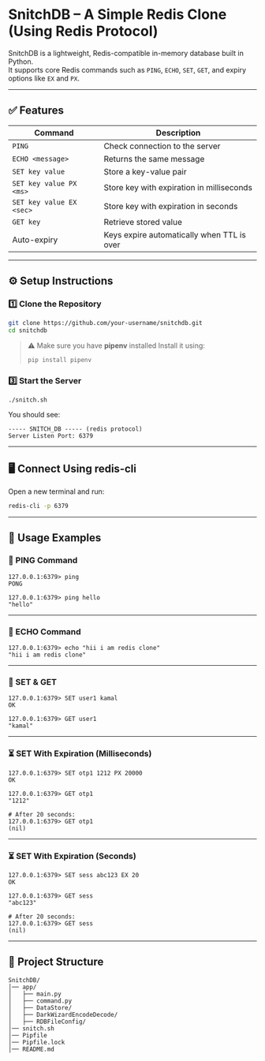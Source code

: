 
# SnitchDB – A Simple Redis Clone (Using Redis Protocol)

SnitchDB is a lightweight, Redis-compatible in-memory database built in Python.  
It supports core Redis commands such as `PING`, `ECHO`, `SET`, `GET`, and expiry options like `EX` and `PX`.

---

## ✅ Features

| Command | Description |
|---------|------------|
| `PING` | Check connection to the server |
| `ECHO <message>` | Returns the same message |
| `SET key value` | Store a key-value pair |
| `SET key value PX <ms>` | Store key with expiration in milliseconds |
| `SET key value EX <sec>` | Store key with expiration in seconds |
| `GET key` | Retrieve stored value |
| Auto-expiry | Keys expire automatically when TTL is over |

---

## ⚙️ Setup Instructions

### 1️⃣ Clone the Repository

```bash
git clone https://github.com/your-username/snitchdb.git
cd snitchdb
````


> ⚠ Make sure you have **pipenv** installed
> Install it using:
>
> ```bash
> pip install pipenv
> ```

### 3️⃣ Start the Server

```
./snitch.sh
```

You should see:

```
----- SNITCH_DB ----- (redis protocol)
Server Listen Port: 6379
```

---

## 🖥 Connect Using redis-cli

Open a new terminal and run:

```bash
redis-cli -p 6379
```

---

## 📌 Usage Examples

### 🔹 PING Command

```
127.0.0.1:6379> ping
PONG

127.0.0.1:6379> ping hello
"hello"
```

---

### 🔹 ECHO Command

```
127.0.0.1:6379> echo "hii i am redis clone"
"hii i am redis clone"
```

---

### 🔹 SET & GET

```
127.0.0.1:6379> SET user1 kamal
OK

127.0.0.1:6379> GET user1
"kamal"
```

---

### ⏳ SET With Expiration (Milliseconds)

```
127.0.0.1:6379> SET otp1 1212 PX 20000
OK

127.0.0.1:6379> GET otp1
"1212"

# After 20 seconds:
127.0.0.1:6379> GET otp1
(nil)
```

---

### ⏳ SET With Expiration (Seconds)

```
127.0.0.1:6379> SET sess abc123 EX 20
OK

127.0.0.1:6379> GET sess
"abc123"

# After 20 seconds:
127.0.0.1:6379> GET sess
(nil)
```

---

## 📁 Project Structure

```
SnitchDB/
│── app/
│   ├── main.py
│   ├── command.py
│   ├── DataStore/
│   ├── DarkWizardEncodeDecode/
│   ├── RDBFileConfig/
│── snitch.sh
│── Pipfile
│── Pipfile.lock
│── README.md 
```

<!-- 
SnitchDB (Redis protocol)


run the server

```
./snitch.sh
----- SNITCH_DB ----- (redis protocol) 

Server Listen Port: 6379

```

client application is redis-cli

PING command
127.0.0.1:6379> ping
PONG

127.0.0.1:6379> ping hii
"hii"


127.0.0.1:6379> ping hello world
"hello world"


ECHO command

127.0.0.1:6379> echo "hii i am redis clone"
"hii i am redis clone"

SET command

127.0.0.1:6379> SET user1 kamal
OK

GET command

127.0.0.1:6379> GET user1
"kamal"

SET command with expiration time miliseconds

127.0.0.1:6379> SET otp1 1212 PX 20000
OK

127.0.0.1:6379> GET otp1
"1212"

127.0.0.1:6379> GET otp1
(nil)

SET command with expiration time seconds

127.0.0.1:6379> SET sess abc123 EX 20
OK

127.0.0.1:6379> GET sess
"abc123"

127.0.0.1:6379> GET sess
(nil)





 -->
